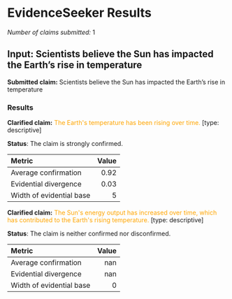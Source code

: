  
# EvidenceSeeker Results

*Number of claims submitted:* 1

## Input: Scientists believe the Sun has impacted the Earth’s rise in temperature
**Submitted claim:** Scientists believe the Sun has impacted the Earth’s rise in temperature
### Results

**Clarified claim:** <font color="orange">The Earth's temperature has been rising over time.</font> [type: descriptive]

**Status**: The claim is strongly confirmed.

|Metric|Value|
|:---|---:|
|Average confirmation|0.92|
|Evidential divergence|0.03|
|Width of evidential base|5|





**Clarified claim:** <font color="orange">The Sun's energy output has increased over time, which has contributed to the Earth's rising temperature.</font> [type: descriptive]

**Status**: The claim is neither confirmed nor disconfirmed.

|Metric|Value|
|:---|---:|
|Average confirmation|nan|
|Evidential divergence|nan|
|Width of evidential base|0|






